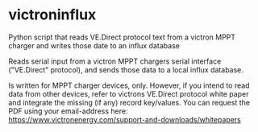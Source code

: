# victroninflux
Python script that reads VE.Direct protocol text from a victron MPPT charger and writes those date to an influx database

Reads serial input from a victron MPPT chargers serial interface ("VE.Direct" protocol),
and sends those data to a local influx database.

Is written for MPPT charger devices, only.
However, if you intend to read data from other devices,
refer to victrons VE.Direct protocol white paper
and integrate the missing (if any) record key/values.
You can request the PDF using your email-address here:
https://www.victronenergy.com/support-and-downloads/whitepapers